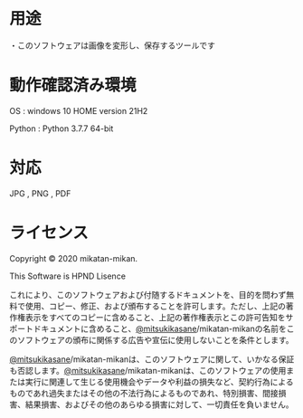 # 用途

・このソフトウェアは画像を変形し、保存するツールです

# 動作確認済み環境

OS : windows 10 HOME version 21H2

Python : Python 3.7.7 64-bit

# 対応

JPG , PNG , PDF

# ライセンス

Copyright © 2020 mikatan-mikan.

This Software is HPND Lisence

これにより、このソフトウェアおよび付随するドキュメントを、目的を問わず無料で使用、コピー、修正、および頒布することを許可します。ただし、上記の著作権表示をすべてのコピーに含めること、上記の著作権表示とこの許可告知をサポートドキュメントに含めること、[@mitsukikasane](https://twitter.com/mitsukikasane/)/mikatan-mikanの名前をこのソフトウェアの頒布に関係する広告や宣伝に使用しないことを条件とします。

[@mitsukikasane](https://twitter.com/mitsukikasane/)/mikatan-mikanは、このソフトウェアに関して、いかなる保証も否認します。[@mitsukikasane](https://twitter.com/mitsukikasane/)/mikatan-mikanは、このソフトウェアの使用または実行に関連して生じる使用機会やデータや利益の損失など、契約行為によるものであれ過失またはその他の不法行為によるものであれ、特別損害、間接損害、結果損害、およびその他のあらゆる損害に対して、一切責任を負いません。